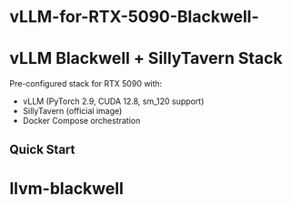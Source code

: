 # vLLM-for-RTX-5090-Blackwell-
# vLLM Blackwell + SillyTavern Stack

Pre-configured stack for RTX 5090 with:
- vLLM (PyTorch 2.9, CUDA 12.8, sm_120 support)
- SillyTavern (official image)
- Docker Compose orchestration

## Quick Start

# llvm-blackwell
